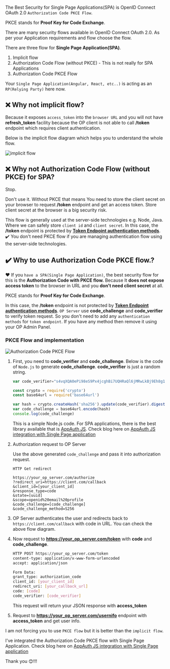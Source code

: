 The Best Security for Single Page Applications(SPA) is OpenID Connect OAuth 2.0 `Authorization Code PKCE Flow`.

PKCE stands for **Proof Key for Code Exchange**.

There are many security flows available in OpenID Connect OAuth 2.0. As per your Application requirements and flow choose the flow.

There are three flow for **Single Page Application(SPA)**.

1. Implicit flow
2. Authorization Code Flow (without PKCE) - This is not really for SPA Applications
3. Authorization Code PKCE Flow

Your `Single Page Application(Angular, React, etc..)` is acting as an `RP(Relying Party)` here now.

## :x: Why not **implicit flow**?
Because it exposes `access_token` into the `browser URL` and you will not have **refresh_token** facility because the OP client is not able to call **/token** endpoint which requires client authentication.

Below is the implicit flow diagram which helps you to understand the whole flow.

![implicit flow](https://user-images.githubusercontent.com/39133739/93784833-0da6bf80-fc4b-11ea-912f-93ad9e74b164.png)

## :x: Why not **Authorization Code Flow (without PKCE)** for SPA?

Stop.

Don't use it. Without PKCE that means You need to store the client secret on your browser to request **/token** endpoint and get an access token. Store client secret at the browser is a big security risk.

This flow is generally used at the server-side technologies e.g. Node, Java. Where we can safely store `client id` and `client secret`. In this case, the **/token** endpoint is protected by [**Token Endpoint authentication methods**](http://webconcepts.info/concepts/oauth-token-endpoint-auth-method/). :heavy_check_mark: You don't need PKCE flow if you are managing authentication flow using the server-side technologies.

## :heavy_check_mark: Why to use **Authorization Code PKCE flow.**?

:heart: If you `have a SPA(Single Page Application)`, the best security flow for this is the **Authorization Code with PKCE flow.** Because It **does not expose access token** to the browser in URL and you **don't need client secret** at all.

PKCE stands for **Proof Key for Code Exchange**.

In this case, the **/token** endpoint is not protected by [**Token Endpoint authentication methods**](http://webconcepts.info/concepts/oauth-token-endpoint-auth-method/). `OP Server` use **code_challenge** and **code_verifier** to verify token request. So you don't need to add any  `authentication methods` for `token endpoint`. If you have any method then remove it using your OP Admin Panel.

### PKCE Flow and implementation

![Authorization Code PKCE Flow](https://user-images.githubusercontent.com/39133739/93978111-202f0f00-fd99-11ea-9bfd-ed8c5df7b44d.png)

1. First, you need to **code_verifier** and **code_challenge**. Below is the code of `Node.js` to generate **code_challenge**. **code_verifier** is just a random string.

    ```javascript
    var code_verifier="s4vqXQA0ePi98eS9Px4jcghBi7UQHRaQl6jMRwLkBj9Eh8g1yxnesereK4jUHdAT0HkLEWBPLZ8z35HX1Ditxf"

    const crypto = require('crypto')
    const base64url = require('base64url')

    var hash = crypto.createHash('sha256').update(code_verifier).digest();
    var code_challenge = base64url.encode(hash)
    console.log(code_challenge)
    ```

    This is a simple Node.js code. For SPA applications, there is the best library available that is [AppAuth JS](https://github.com/openid/AppAuth-JS). Check blog here on [AppAuth JS integration with Single Page application](https://github.com/GluuFederation/tutorials/blob/master/oidc-sso-tutorials/tutorials/SPA-SSO-with-Gluu-CE-using-AppAuth-JS.md)

2. Authorization request to OP Server

    Use the above generated `code_challenge` and pass it into authorization request.

    ```
    HTTP Get redirect

    https://your_op_server.com/authorize
    ?redirect_uri=https://client.com/callback
    &client_id=[your_client_id]
    &response_type=code
    &state=[uuid]
    &scope=openid%20email%20profile
    &code_challenge=[code_challenge]
    &code_challenge_method=S256
    ```

3. OP Server authenticates the user and redirects back to `https://client.com/callback` with code in URL. You can check the above flow diagram.

4. Now request to **https://your_op_server.com/token** with **code** and **code_challenge**.

    ```sh
    HTTP POST https://your_op_server.com/token
    content-type: application/x-www-form-urlencoded
    accept: application/json

    Form Data:
    grant_type: authorization_code
    client_id: [your_client_id]
    redirect_uri: [your_callback_url]
    code: [code]
    code_verifier: [code_verifier]
    ```

    This request will return your JSON response with **access_token** 

5. Request to **https://your_op_server.com/usernifo** endpoint with **access_token** and get user info. 

I am not forcing you to use `PKCE flow` but it is better than the `implicit flow`.

I've integrated the Authorization Code PKCE flow with Single Page Application. Check blog here on [AppAuth JS integration with Single Page application](https://github.com/GluuFederation/tutorials/blob/master/oidc-sso-tutorials/tutorials/SPA-SSO-with-Gluu-CE-using-AppAuth-JS.md)

Thank you :blush:!!!
